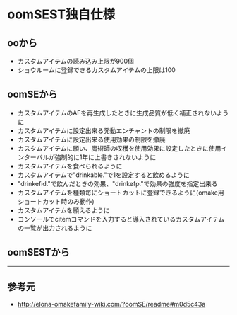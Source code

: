 # oomSEST独自仕様

## ooから
* カスタムアイテムの読み込み上限が900個
* ショウルームに登録できるカスタムアイテムの上限は100

## oomSEから
* カスタムアイテムのAFを再生成したときに生成品質が低く補正されないように
* カスタムアイテムに設定出来る発動エンチャントの制限を撤廃
* カスタムアイテムに設定出来る使用効果の制限を撤廃
* カスタムアイテムに願い、魔術師の収穫を使用効果に設定したときに使用インターバルが強制的に1年に上書きされないように
* カスタムアイテムを食べられるように
* カスタムアイテムで"drinkable."で1を設定すると飲めるように
* "drinkefid."で飲んだときの効果、"drinkefp."で効果の強度を指定出来る
* カスタムアイテムを種類毎にショートカットに登録できるように(omake用ショートカット時のみ動作)
* カスタムアイテムを願えるように
* コンソールでcitemコマンドを入力すると導入されているカスタムアイテムの一覧が出力されるように

## oomSESTから

---

## 参考元
* http://elona-omakefamily-wiki.com/?oomSE/readme#m0d5c43a
